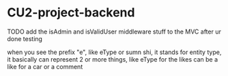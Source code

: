 # CU2-project-backend

TODO add the isAdmin and isValidUser middleware stuff to the MVC after ur done testing

when you see the prefix "e", like eType or sumn shi, it stands for entity type, it basically can represent 2 or more things, like eType for the likes can be a like for a car or a comment
